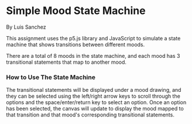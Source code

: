 # Simple Mood State Machine
By Luis Sanchez
  
This assignment uses the p5.js library and JavaScript to simulate a state machine that shows
transitions between different moods.

There are a total of 8 moods in the state machine, and each mood has 3 transitional statements
that map to another mood. 

### How to Use The State Machine
The transitional statements will be displayed under a mood drawing,
and they can be selected using the left/right arrow keys to scroll through the options and the
space/enter/return key to select an option. Once an option has been selected, the canvas will
update to display the mood mapped to that transition and that mood's corresponding transitional statements.